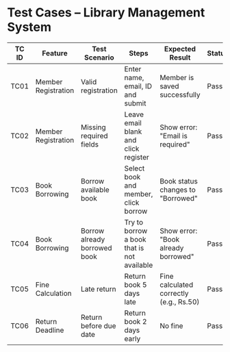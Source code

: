 # Test Cases – Library Management System

| TC ID | Feature             | Test Scenario                            | Steps                                                                 | Expected Result                          | Status |
|-------|---------------------|------------------------------------------|-----------------------------------------------------------------------|-------------------------------------------|--------|
| TC01  | Member Registration | Valid registration                       | Enter name, email, ID and submit                                      | Member is saved successfully              |  Pass |
| TC02  | Member Registration | Missing required fields                  | Leave email blank and click register                                 | Show error: "Email is required"           | Pass |
| TC03  | Book Borrowing      | Borrow available book                    | Select book and member, click borrow                                 | Book status changes to "Borrowed"         | Pass |
| TC04  | Book Borrowing      | Borrow already borrowed book             | Try to borrow a book that is not available                           | Show error: "Book already borrowed"       | Pass |
| TC05  | Fine Calculation    | Late return                              | Return book 5 days late                                               | Fine calculated correctly (e.g., Rs.50)   | Pass |
| TC06  | Return Deadline     | Return before due date                   | Return book 2 days early                                              | No fine                                   | Pass |
